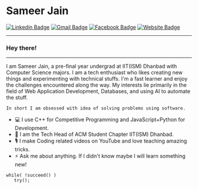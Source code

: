 # Sameer Jain

[![Linkedin Badge](https://img.shields.io/badge/-LinkedIn-blue?style=flat-square&logo=Linkedin&logoColor=white&link=https://www.linkedin.com/in/sameer-jain-882589158/)](https://www.linkedin.com/in/sameer-jain-882589158/) 
[![Gmail Badge](https://img.shields.io/badge/-Gmail-c14438?style=flat-square&logo=Gmail&logoColor=white&link=mailto:sameer2000jain12@gmail.com)](mailto:sameer2000jain12@gmail.com)
[![Facebook Badge](https://img.shields.io/badge/-Facebook-4267B2?style=flat-square&logo=Facebook&logoColor=white&link=https://www.facebook.com/sameer.jain.56829446)](https://www.facebook.com/sameer.jain.56829446)
[![Website Badge](https://img.shields.io/badge/-Website-black?style=flat-square&logo=Codepen&logoColor=white&link=https://jainsam123.netlify.app/)](https://jainsam123.netlify.app/)

---
### Hey there!
---
I am Sameer Jain, a pre-final year undergrad at IIT(ISM) Dhanbad with Computer Science majors.
I am a tech enthusiast who likes creating new things and experimenting with technical stuffs.
I'm a fast learner and enjoy the challenges encountered along the way.
My interests lie primarily in the field of Web Application Development, Databases, and using AI to automate the stuff.
```
In short I am obsessed with idea of solving problems using software.

```
- :computer: I use C++ for Competitive Programming and JavaScript+Python for Development.
- 🏅 I am the Tech Head of ACM Student Chapter IIT(ISM) Dhanbad.
- 🎙️ I make Coding related videos on YouTube and love teaching amazing tricks.
- ⚡ Ask me about anything. If I didn't know maybe I will learn something new!

```
while( !succeed() )
   try();
```
